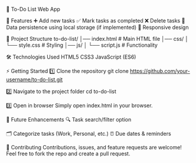 📝 To-Do List Web App

🚀 Features
➕ Add new tasks
✅ Mark tasks as completed
❌ Delete tasks
💾 Data persistence using local storage (if implemented)
📱 Responsive design

📂 Project Structure
to-do-list/
│── index.html       # Main HTML file
│── css/
│   └── style.css    # Styling
│── js/
│   └── script.js    # Functionality

🛠️ Technologies Used
HTML5
CSS3
JavaScript (ES6)

⚡ Getting Started
1️⃣ Clone the repository
git clone https://github.com/your-username/to-do-list.git

2️⃣ Navigate to the project folder
cd to-do-list

3️⃣ Open in browser
Simply open index.html in your browser.

📌 Future Enhancements
🔍 Task search/filter option

🗂️ Categorize tasks (Work, Personal, etc.)
⏰ Due dates & reminders

🤝 Contributing
Contributions, issues, and feature requests are welcome!
Feel free to fork the repo and create a pull request.
